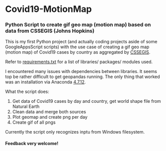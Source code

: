# Covid19-MotionMap
### Python Script to create gif geo map (motion map)  based on data from CSSEGIS (Johns Hopkins) 

This is my first Python project (and actually coding projects aside of some GoogleAppsScript scripts) with the use case of creating a gif geo map (motion map) of Covid19 cases by country as aggregated by [CSSEGIS](https://github.com/CSSEGISandData/COVID-19).

Refer to [requirements.txt](https://github.com/LangeJM/Covid19-MotionMap/blob/master/requirements.txt) for a list of libraries/ packages/ modules used. 

I encountered many issues with dependencies between libraries. It seems top be rather difficult to get geopandas running. The only thing that worked was an installation via Anaconda [4.7.12](https://repo.continuum.io/archive/).

What the script does:
1. Get data of Covid19 cases by day and country, get world shape file from Natural Earth
2. Clean data and merge both sources
3. Plot geomap and create png per day
4. Create gif of all pngs

Currently the script only recognizes inptu from Windows filesystem. 

#### Feedback very welcome!





